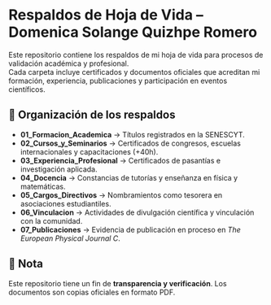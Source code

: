 # Respaldos de Hoja de Vida – Domenica Solange Quizhpe Romero  

Este repositorio contiene los respaldos de mi hoja de vida para procesos de validación académica y profesional.  
Cada carpeta incluye certificados y documentos oficiales que acreditan mi formación, experiencia, publicaciones y participación en eventos científicos.  

## 📂 Organización de los respaldos

- **01_Formacion_Academica** → Títulos registrados en la SENESCYT.  
- **02_Cursos_y_Seminarios** → Certificados de congresos, escuelas internacionales y capacitaciones (+40h).  
- **03_Experiencia_Profesional** → Certificados de pasantías e investigación aplicada.  
- **04_Docencia** → Constancias de tutorías y enseñanza en física y matemáticas.  
- **05_Cargos_Directivos** → Nombramientos como tesorera en asociaciones estudiantiles.  
- **06_Vinculacion** → Actividades de divulgación científica y vinculación con la comunidad.  
- **07_Publicaciones** → Evidencia de publicación en proceso en *The European Physical Journal C*.  

## 🔗 Nota
Este repositorio tiene un fin de **transparencia y verificación**. Los documentos son copias oficiales en formato PDF.  
